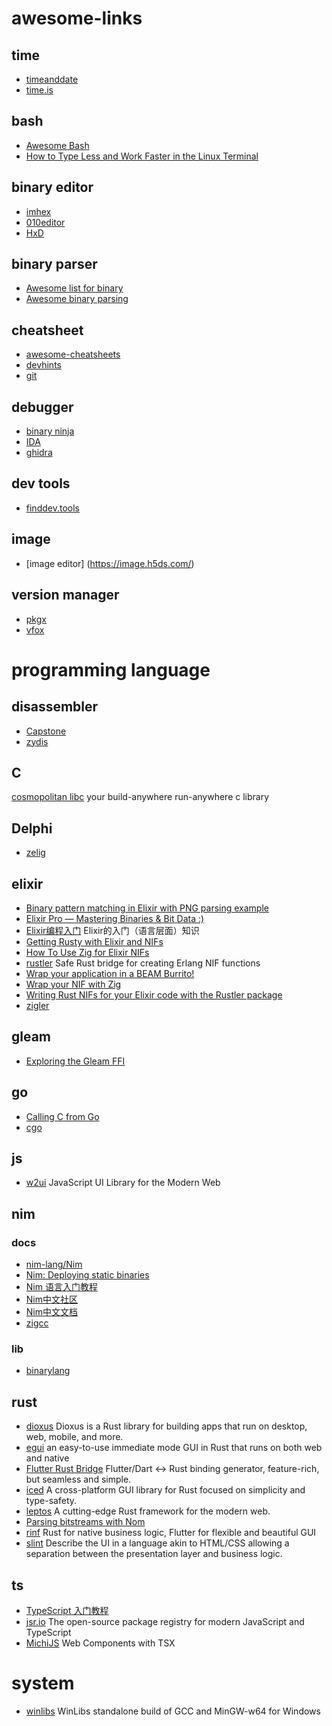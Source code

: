 # awesome-links

## time

- [timeanddate](https://www.timeanddate.com/)
- [time.is](https://time.is/)

## bash

- [Awesome Bash](https://github.com/awesome-lists/awesome-bash.git)
- [How to Type Less and Work Faster in the Linux Terminal](https://www.cogispan.com/linux/how-to-type-less-and-work-faster-in-the-linux-terminal/)

## binary editor

- [imhex](https://imhex.werwolv.net/)
- [010editor](https://www.sweetscape.com/010editor/)
- [HxD](https://mh-nexus.de/en/hxd/)

## binary parser

- [Awesome list for binary](https://github.com/artpar/awesome-bytecode.git)
- [Awesome binary parsing](https://github.com/dloss/binary-parsing.git)

## cheatsheet

- [awesome-cheatsheets](https://github.com/jwasham/coding-interview-university/tree/main/extras/cheat%20sheets)
- [devhints](https://devhints.io/)
- [git](https://education.github.com/git-cheat-sheet-education.pdf)

## debugger

- [binary ninja](https://binary.ninja/)
- [IDA](https://www.hex-rays.com/products/ida/index.shtml)
- [ghidra](https://ghidra-sre.org/)

## dev tools

- [finddev.tools](https://finddev.tools/)

## image

- [image editor] (https://image.h5ds.com/)

## version manager

- [pkgx](https://pkgx.sh/)
- [vfox](https://github.com/version-fox/vfox.git)

# programming language

## disassembler

- [Capstone](https://github.com/aquynh/capstone)
- [zydis](https://zydis.re/)

## C

[cosmopolitan libc](https://justine.lol/cosmopolitan/index.html) your build-anywhere run-anywhere c library

## Delphi

- [zelig](https://zelig.cn/)

## elixir

- [Binary pattern matching in Elixir with PNG parsing example](https://zohaib.me/binary-pattern-matching-in-elixir/)
- [Elixir Pro — Mastering Binaries & Bit Data :)](https://medium.com/blackode/playing-with-elixir-binaries-strings-dd01a40039d5)
- [Elixir编程入门](https://github.com/straightdave/programming_elixir.git) Elixir的入门（语言层面）知识
- [Getting Rusty with Elixir and NIFs](https://curiosum.com/blog/getting-rusty-with-elixir-nifs-rust)
- [How To Use Zig for Elixir NIFs](https://blog.appsignal.com/2023/10/24/how-to-use-zig-for-elixir-nifs.html)
- [rustler](https://github.com/rusterlium/rustler.git) Safe Rust bridge for creating Erlang NIF functions
- [Wrap your application in a BEAM Burrito!](https://github.com/burrito-elixir/burrito.git)
- [Wrap your NIF with Zig](https://rbino.com/posts/wrap-your-nif-with-zig/)
- [Writing Rust NIFs for your Elixir code with the Rustler package](https://medium.com/@jacob.lerche/writing-rust-nifs-for-your-elixir-code-with-the-rustler-package-d884a7c0dbe3)
- [zigler](https://github.com/E-xyza/zigler.git)

## gleam

- [Exploring the Gleam FFI](https://www.jonashietala.se/blog/2024/01/11/exploring_the_gleam_ffi/)

## go

- [Calling C from Go](https://ericchiang.github.io/post/cgo/)
- [cgo](https://pkg.go.dev/cmd/cgo)

## js

- [w2ui](https://w2ui.com/) JavaScript UI Library for the Modern Web

## nim

### docs

- [nim-lang/Nim](https://github.com/nim-lang/Nim)
- [Nim: Deploying static binaries](https://scripter.co/nim-deploying-static-binaries/)
- [Nim 语言入门教程](https://www.runoob.com/nim/nim-tutorial.html)
- [Nim中文社区](https://nim-cn.com/)
- [Nim中文文档](https://nim-cn.com/docs/nimc.html)
- [zigcc](https://github.com/enthus1ast/zigcc)

### lib

- [binarylang](https://github.com/sealmove/binarylang.git)

## rust

- [dioxus](https://dioxuslabs.com/) Dioxus is a Rust library for building apps that run on desktop, web, mobile, and more.
- [egui](https://github.com/emilk/egui) an easy-to-use immediate mode GUI in Rust that runs on both web and native
- [Flutter Rust Bridge](https://cjycode.com/flutter_rust_bridge/) Flutter/Dart <-> Rust binding generator, feature-rich, but seamless and simple.
- [iced](https://iced.rs/) A cross-platform GUI library for Rust focused on simplicity and type-safety.
- [leptos](https://leptos.dev/) A cutting-edge Rust framework for the modern web.
- [Parsing bitstreams with Nom](https://blog.adamchalmers.com/nom-bits/)
- [rinf](https://github.com/cunarist/rinf.git) Rust for native business logic, Flutter for flexible and beautiful GUI
- [slint](https://slint.dev/) Describe the UI in a language akin to HTML/CSS allowing a separation between the presentation layer and business logic.

## ts

- [TypeScript 入门教程](https://ts.xcatliu.com/)
- [jsr.io](https://jsr.io/) The open-source package registry for modern JavaScript and TypeScript
- [MichiJS](https://github.com/michijs/michijs.git) Web Components with TSX

# system

- [winlibs](https://winlibs.com/) WinLibs standalone build of GCC and MinGW-w64 for Windows
